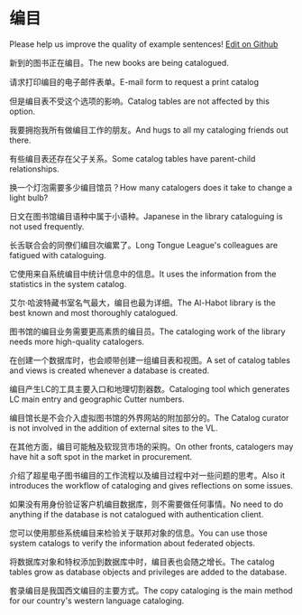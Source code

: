 # 编目

Please help us improve the quality of example sentences! [Edit on Github](https://github.com/jiyushe/jiyu-example-sentence-source/blob/main/chinese/bianmu.md)

<p><span class="chinese">新到的图书正在编目。</span><span class="english">The new books are being catalogued.</span></p>

<p><span class="chinese">请求打印编目的电子邮件表单。</span><span class="english">E-mail form to request a print catalog</span></p>

<p><span class="chinese">但是编目表不受这个选项的影响。</span><span class="english">Catalog tables are not affected by this option.</span></p>

<p><span class="chinese">我要拥抱我所有做编目工作的朋友。</span><span class="english">And hugs to all my cataloging friends out there.</span></p>

<p><span class="chinese">有些编目表还存在父子关系。</span><span class="english">Some catalog tables have parent-child relationships.</span></p>

<p><span class="chinese">换一个灯泡需要多少编目馆员？</span><span class="english">How many catalogers does it take to change a light bulb?</span></p>

<p><span class="chinese">日文在图书馆编目语种中属于小语种。</span><span class="english">Japanese in the library cataloguing is not used frequently.</span></p>

<p><span class="chinese">长舌联合会的同僚们编目次编累了。</span><span class="english">Long Tongue League's colleagues are fatigued with cataloguing.</span></p>

<p><span class="chinese">它使用来自系统编目中统计信息中的信息。</span><span class="english">It uses the information from the statistics in the system catalog.</span></p>

<p><span class="chinese">艾尔·哈波特藏书室名气最大，编目也最为详细。</span><span class="english">The Al-Habot library is the best known and most thoroughly catalogued.</span></p>

<p><span class="chinese">图书馆的编目业务需要更高素质的编目员。</span><span class="english">The cataloging work of the library needs more high-quality catalogers.</span></p>

<p><span class="chinese">在创建一个数据库时，也会顺带创建一组编目表和视图。</span><span class="english">A set of catalog tables and views is created whenever a database is created.</span></p>

<p><span class="chinese">编目产生LC的工具主要入口和地理切割器数。</span><span class="english">Cataloging tool which generates LC main entry and geographic Cutter numbers.</span></p>

<p><span class="chinese">编目馆长是不会介入虚拟图书馆的外界网站的附加部分的。</span><span class="english">The Catalog curator is not involved in the addition of external sites to the VL.</span></p>

<p><span class="chinese">在其他方面，编目可能触及软现货市场的采购。</span><span class="english">On other fronts, catalogers may have hit a soft spot in the market in procurement.</span></p>

<p><span class="chinese">介绍了超星电子图书编目的工作流程以及编目过程中对一些问题的思考。</span><span class="english">Also it introduces the workflow of cataloging and gives reflections on some issues.</span></p>

<p><span class="chinese">如果没有用身份验证客户机编目数据库，则不需要做任何事情。</span><span class="english">No need to do anything if the database is not catalogued with authentication client.</span></p>

<p><span class="chinese">您可以使用那些系统编目来检验关于联邦对象的信息。</span><span class="english">You can use those system catalogs to verify the information about federated objects.</span></p>

<p><span class="chinese">将数据库对象和特权添加到数据库中时，编目表也会随之增长。</span><span class="english">The catalog tables grow as database objects and privileges are added to the database.</span></p>

<p><span class="chinese">套录编目是我国西文编目的主要方式。</span><span class="english">The copy cataloging is the main method for our country's western language cataloging.</span></p>

